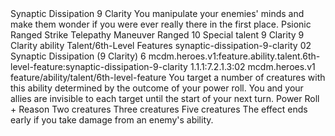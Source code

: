 <ability>
  <name>Synaptic Dissipation</name>
  <cost>9 Clarity</cost>
  <flavor>You manipulate your enemies&apos; minds and make them wonder if you were ever really there in the first place.</flavor>
  <keywords>
    <keyword>Psionic</keyword>
    <keyword>Ranged</keyword>
    <keyword>Strike</keyword>
    <keyword>Telepathy</keyword>
  </keywords>
  <type>Maneuver</type>
  <distance>Ranged 10</distance>
  <target>Special</target>
  <metadata>
    <class>talent</class>
    <cost>9 Clarity</cost>
    <cost_amount>9</cost_amount>
    <cost_resource>Clarity</cost_resource>
    <feature_type>ability</feature_type>
    <file_dpath>Talent/6th-Level Features</file_dpath>
    <item_id>synaptic-dissipation-9-clarity</item_id>
    <item_index>02</item_index>
    <item_name>Synaptic Dissipation (9 Clarity)</item_name>
    <level>6</level>
    <scc>mcdm.heroes.v1:feature.ability.talent.6th-level-feature:synaptic-dissipation-9-clarity</scc>
    <scdc>1.1.1:7.2.1.3:02</scdc>
    <source>mcdm.heroes.v1</source>
    <type>feature/ability/talent/6th-level-feature</type>
  </metadata>
  <effects>
    <effect type="mundane">You target a number of creatures with this ability determined by the outcome of your power roll. You and your allies are invisible to each target until the start of your next turn.</effect>
    <effect type="roll">
      <roll>Power Roll + Reason</roll>
      <t1>Two creatures</t1>
      <t2>Three creatures</t2>
      <t3>Five creatures</t3>
    </effect>
    <effect type="mundane" name="Strained">The effect ends early if you take damage from an enemy&apos;s ability.</effect>
  </effects>
</ability>
